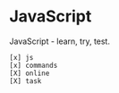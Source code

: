 # JavaScript
JavaScript - learn, try, test.

    [x] js
    [x] commands
    [X] online
    [X] task
